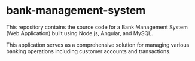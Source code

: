 ﻿# bank-management-system
 
This repository contains the source code for a Bank Management System (Web Application) built using Node.js, Angular, and MySQL.

This application serves as a comprehensive solution for managing various banking operations including customer accounts and transactions.
